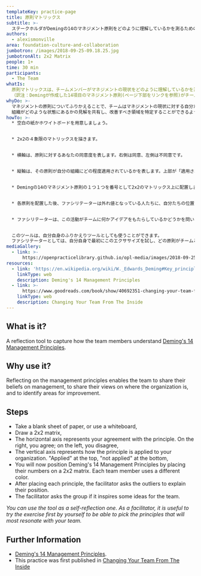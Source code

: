```yaml
---
templateKey: practice-page
title: 原則マトリックス
subtitle: >-
  ステークホルダがDemingの14のマネジメント原則をどのように理解しているかを測るためのふりかえるツール
authors:
  - alexismonville
area: foundation-culture-and-collaboration
jumbotron: /images/2018-09-25-09.18.25.jpg
jumbotronAlt: 2x2 Matrix
people: 1+
time: 30 min
participants:
  - The Team
whatIs:
  原則マトリックスは、チームメンバーがマネジメントの現状をどのように理解しているかを測るためのふりかえりのツールです。
  （訳注：Demingが作成した14項目のマネジメント原則(ページ下部をリンクを参照)がチームにどう思われているかを測るツールです）
whyDo: >-
  マネジメントの原則についてふりかえることで、チームはマネジメントの現状に対する自分たちの考えを共有でき、
  組織がどのような状態にあるかの見解を共有し、改善すべき領域を特定することができるようになります。
howTo: >-
  * 空白の紙かホワイトボードを用意しましょう。


  * 2x2の４象限のマトリックスを描きます。


  * 横軸は、原則に対するあなたの同意度を表します。右側は同意、左側は不同意です。


  * 縦軸は、その原則が自分の組織にどの程度適用されているかを表します。上部が「適用されている」、下部が「適用されていない」です。


  * Demingの14のマネジメント原則の１つ１つを番号として2x2のマトリックス上に配置します。メンバー毎に異なる色のペンを使用しましょう。


  * 各原則を配置した後、ファシリテーターは外れ値となっている人たちに、自分たちの位置づけの理由を説明するようお願いしましょう。


  * ファシリテーターは、この活動がチームに何かアイデアをもたらしているかどうかを問いかけましょう。


  このツールは、自分自身のふりかえりツールとしても使うことができます。
  ファシリテーターとしては、自分自身で最初にこのエクササイズを試し、どの原則がチームと最も馴染むかを把握しておくと役立ちます。
mediaGallery:
  - link: >-
      https://openpracticelibrary.github.io/opl-media/images/2018-09-25-09.18.25.jpg
resources:
  - link: 'https://en.wikipedia.org/wiki/W._Edwards_Deming#Key_principles'
    linkType: web
    description: Deming's 14 Management Principles
  - link: >-
      https://www.goodreads.com/book/show/40692351-changing-your-team-from-the-inside
    linkType: web
    description: Changing Your Team From The Inside
---
```

## What is it?

A reflection tool to capture how the team members understand [Deming's 14 Management Principles](https://en.wikipedia.org/wiki/W._Edwards_Deming#Key_principles).

## Why use it?

Reflecting on the management principles enables the team to share their beliefs on management, to share their views on where the organization is, and to identify areas for improvement.

## Steps

- Take a blank sheet of paper, or use a whiteboard,
- Draw a 2x2 matrix,
- The horizontal axis represents your agreement with the principle. On the right, you agree; on the left, you disagree,
- The vertical axis represents how the principle is applied to your organization. "Applied" at the top, "not applied" at the bottom,
- You will now position Deming's 14 Management Principles by placing their numbers on a 2x2 matrix. Each team member uses a different color.
- After placing each principle, the facilitator asks the outliers to explain their position.
- The facilitator asks the group if it inspires some ideas for the team.

_You can use the tool as a self-reflection one. As a facilitator, it is useful to try the exercise first by yourself to be able to pick the principles that will most resonate with your team._

## Further Information

- [Deming's 14 Management Principles](https://en.wikipedia.org/wiki/W._Edwards_Deming#Key_principles).
- This practice was first published in [Changing Your Team From The Inside](https://www.goodreads.com/book/show/40692351-changing-your-team-from-the-inside)
